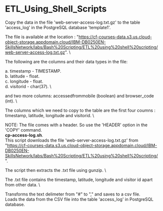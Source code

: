 # ETL_Using_Shell_Scripts
Copy the data in the file 'web-server-access-log.txt.gz' to the table 'access_log' in the PostgreSQL database 'template1'.

The file is available at the location : "https://cf-courses-data.s3.us.cloud-object-storage.appdomain.cloud/IBM-DB0250EN-SkillsNetwork/labs/Bash%20Scripting/ETL%20using%20shell%20scripting/web-server-access-log.txt.gz". \

The following are the columns and their data types in the file:

a. timestamp - TIMESTAMP. \
b. latitude - float. \
c. longitude - float. \
d. visitorid - char(37). \

and two more columns: accessedfrommobile (boolean) and browser_code (int). \

The columns which we need to copy to the table are the first four coumns : timestamp, latitude, longitude and visitorid. \

NOTE: The file comes with a header. So use the 'HEADER' option in the 'COPY' command. \
__cp-access-log.sh__. \
 This script downloads the file 'web-server-access-log.txt.gz'
 from "https://cf-courses-data.s3.us.cloud-object-storage.appdomain.cloud/IBM-DB0250EN-SkillsNetwork/labs/Bash%20Scripting/ETL%20using%20shell%20scripting/".

 The script then extracts the .txt file using gunzip. \

 The .txt file contains the timestamp, latitude, longitude 
 and visitor id apart from other data. \

 Transforms the text delimeter from "#" to "," and saves to a csv file. \
 Loads the data from the CSV file into the table 'access_log' in PostgreSQL database.
